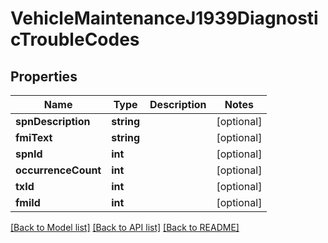 # VehicleMaintenanceJ1939DiagnosticTroubleCodes

## Properties
Name | Type | Description | Notes
------------ | ------------- | ------------- | -------------
**spnDescription** | **string** |  | [optional] 
**fmiText** | **string** |  | [optional] 
**spnId** | **int** |  | [optional] 
**occurrenceCount** | **int** |  | [optional] 
**txId** | **int** |  | [optional] 
**fmiId** | **int** |  | [optional] 

[[Back to Model list]](../README.md#documentation-for-models) [[Back to API list]](../README.md#documentation-for-api-endpoints) [[Back to README]](../README.md)


